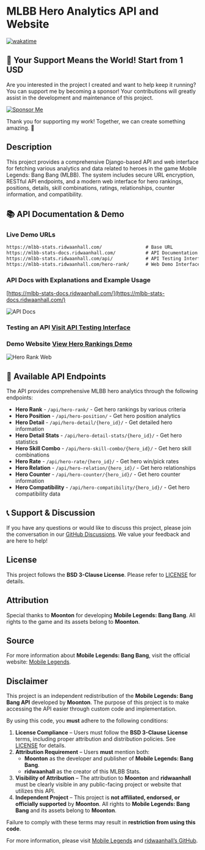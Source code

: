 # MLBB Hero Analytics API and Website

[![wakatime](https://wakatime.com/badge/user/018b799e-de53-4f7a-bb65-edc2df9f26d8/project/6f380e9e-ea7b-4326-8ec2-df979927fe68.svg)](https://wakatime.com/badge/user/018b799e-de53-4f7a-bb65-edc2df9f26d8/project/6f380e9e-ea7b-4326-8ec2-df979927fe68)

## 🌟 Your Support Means the World! Start from 1 USD

Are you interested in the project I created and want to help keep it running? You can support me by becoming a sponsor! Your contributions will greatly assist in the development and maintenance of this project.

[![Sponsor Me](https://img.shields.io/badge/-Sponsor%20Me-blue?style=for-the-badge)](https://github.com/sponsors/ridwaanhall/)

Thank you for supporting my work! Together, we can create something amazing. 🚀

## Description

This project provides a comprehensive Django-based API and web interface for fetching various analytics and data related to heroes in the game Mobile Legends: Bang Bang (MLBB). The system includes secure URL encryption, RESTful API endpoints, and a modern web interface for hero rankings, positions, details, skill combinations, ratings, relationships, counter information, and compatibility.

## 📚 API Documentation & Demo

### Live Demo URLs

```txt
https://mlbb-stats.ridwaanhall.com/                # Base URL
https://mlbb-stats-docs.ridwaanhall.com/           # API Documentation
https://mlbb-stats.ridwaanhall.com/api/            # API Testing Interface
https://mlbb-stats.ridwaanhall.com/hero-rank/      # Web Demo Interface
```

### API Docs with Explanations and Example Usage

[https://mlbb-stats-docs.ridwaanhall.com/](https://mlbb-stats-docs.ridwaanhall.com/)

![API Docs](images/api-docs.png)

### Testing an API [Visit API Testing Interface](https://mlbb-stats.ridwaanhall.com/api/)

### Demo Website [View Hero Rankings Demo](https://mlbb-stats.ridwaanhall.com/hero-rank/)

![Hero Rank Web](images/demo-website.png)

## 🔧 Available API Endpoints

The API provides comprehensive MLBB hero analytics through the following endpoints:

- **Hero Rank** - `/api/hero-rank/` - Get hero rankings by various criteria
- **Hero Position** - `/api/hero-position/` - Get hero position analytics
- **Hero Detail** - `/api/hero-detail/{hero_id}/` - Get detailed hero information
- **Hero Detail Stats** - `/api/hero-detail-stats/{hero_id}/` - Get hero statistics
- **Hero Skill Combo** - `/api/hero-skill-combo/{hero_id}/` - Get hero skill combinations
- **Hero Rate** - `/api/hero-rate/{hero_id}/` - Get hero win/pick rates
- **Hero Relation** - `/api/hero-relation/{hero_id}/` - Get hero relationships
- **Hero Counter** - `/api/hero-counter/{hero_id}/` - Get hero counter information
- **Hero Compatibility** - `/api/hero-compatibility/{hero_id}/` - Get hero compatibility data

## 📞 Support & Discussion

If you have any questions or would like to discuss this project, please join the conversation in our [GitHub Discussions](https://github.com/ridwaanhall/api-mobilelegends/discussions). We value your feedback and are here to help!

## License

This project follows the **BSD 3-Clause License**. Please refer to [LICENSE](https://github.com/ridwaanhall/api-mobilelegends/blob/main/LICENSE) for details.

## Attribution

Special thanks to **Moonton** for developing **Mobile Legends: Bang Bang**. All rights to the game and its assets belong to **Moonton**.

## Source

For more information about **Mobile Legends: Bang Bang**, visit the official website: [Mobile Legends](https://www.mobilelegends.com).

## Disclaimer

This project is an independent redistribution of the **Mobile Legends: Bang Bang API** developed by **Moonton**. The purpose of this project is to make accessing the API easier through custom code and implementation.

By using this code, you **must** adhere to the following conditions:

1. **License Compliance** – Users must follow the **BSD 3-Clause License** terms, including proper attribution and distribution policies. See [LICENSE](https://github.com/ridwaanhall/api-mobilelegends/blob/main/LICENSE) for details.
2. **Attribution Requirement** – Users **must** mention both:
   - **Moonton** as the developer and publisher of **Mobile Legends: Bang Bang**.
   - **ridwaanhall** as the creator of this MLBB Stats.
3. **Visibility of Attribution** – The attribution to **Moonton** and **ridwaanhall** must be clearly visible in any public-facing project or website that utilizes this API.
4. **Independent Project** – This project is **not affiliated, endorsed, or officially supported** by **Moonton**. All rights to **Mobile Legends: Bang Bang** and its assets belong to **Moonton**.

Failure to comply with these terms may result in **restriction from using this code**.

For more information, please visit [Mobile Legends](https://www.mobilelegends.com/) and [ridwaanhall’s GitHub](https://github.com/ridwaanhall/api-mobilelegends).
